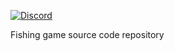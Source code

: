 [![Discord](https://img.shields.io/badge/discord-server-5865F2?style=for-the-badge&logo=discord&logoColor=white)](https://discord.gg/Dv67up9rJV)

Fishing game source code repository

